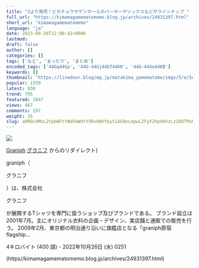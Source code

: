 ```yaml
---
title: "3より発売！ピカチュウやゲンガーらのパーカーやソックスなどがラインナップ "
full_url: "https://kimamagamematomemo.blog.jp/archives/24931397.html"
short_url: "kimamagamematomemo"
language: "ja"
date: 2023-09-26T12:00:42+0900
lastmod: 
draft: false
author: []
categories: []
tags: ['など', 'まったり', 'まとめ']
encoded_tags: ['44Gq44Gp', '44G-44Gj44Gf44KK', '44G-44Go44KB']
keywords: []
thumbnail: "https://livedoor.blogimg.jp/matakima_gamematome/imgs/5/e/5e9e5432-s.jpg"
popular: 1559
latest: 930
trend: 795
featured: 1847
views: 467
comments: 197
weight: 15
slug: aHR0cHMvL2tpbWFtYWdhbWVtYXRvbWVtby5ibG9nLmpwL2FyY2hpdmVzLzI0OTMxMzk3Lmh0bWw=
---
```


![](https://livedoor.blogimg.jp/matakima_gamematome/imgs/5/e/5e9e5432-s.jpg)

<div><a target='_blank' href='https//ja.wikipedia.org/wiki/Graniph' title='Graniph'>Graniph</a> <span class='searchalttitle'><a></a><span><a target='_blank' href='https//ja.wikipedia.org/wiki/%E3%82%B0%E3%83%A9%E3%83%8B%E3%83%95' class='mw-redirect' title='グラニフ'><span>グラニフ</span></a> からのリダイレクト)</span></span><p class='searchresult'>graniph（<p>グラニフ</p>）は、株式会社<p>グラニフ</p>が展開するTシャツを専門に扱うショップ及びブランドである。 ブランド設立は2001年7月。主にオリジナル衣料の企画・デザイン、実店舗と通販での販売を行う。 2009年2月、東京都の明治通り沿いに旗艦店となる「graniph原宿flagship…</p> <p class='mw-search-result-data'>4キロバイト (400 語) - 2022年10月26日 (水) 0251</p></div>

(https//kimamagamematomemo.blog.jp/archives/24931397.html)
